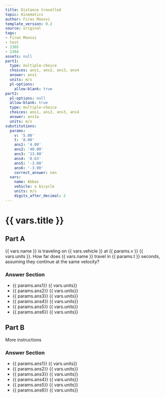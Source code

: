 ```yaml
---
title: Distance travelled
topic: Kinematics
author: Firas Moosvi
template_version: 0.2
source: original
tags:
- Firas Moosvi
- test
- 2305
- 2304
assets: null
part1:
  type: multiple-choice
  choices: ans1, ans2, ans3, ans4
  answer: ans1
  units: m/s
  pl-options:
    allow-blank: true
part2:
  pl-options: null
  allow-blank: true
  type: multiple-choice
  choices: ans1, ans2, ans3, ans4
  answer: ans1a
  units: m/s
substitutions:
  params:
    v: '5.00'
    t: '8.00'
    ans1: '4.00'
    ans2: '40.00'
    ans3: '13.00'
    ans4: '0.63'
    ans5: '-3.00'
    ans6: '-3.90'
    correct_answer: nan
  vars:
    name: Abbas
    vehicle: a bicycle
    units: m/s
    digits_after_decimal: 2
---
```

# {{ vars.title }}
## Part A

{{ vars.name }} is traveling on {{ vars.vehicle }} at {{ params.v }} {{ vars.units }}.
How far does {{ vars.name }} travel in {{ params.t }} seconds, assuming they continue at the same velocity?

### Answer Section

- {{ params.ans1}} {{ vars.units}}
- {{ params.ans2}} {{ vars.units}}
- {{ params.ans3}} {{ vars.units}}
- {{ params.ans4}} {{ vars.units}}
- {{ params.ans5}} {{ vars.units}}
- {{ params.ans6}} {{ vars.units}}
## Part B

More instructions

### Answer Section

- {{ params.ans1}} {{ vars.units}}
- {{ params.ans2}} {{ vars.units}}
- {{ params.ans3}} {{ vars.units}}
- {{ params.ans4}} {{ vars.units}}
- {{ params.ans5}} {{ vars.units}}
- {{ params.ans6}} {{ vars.units}}
